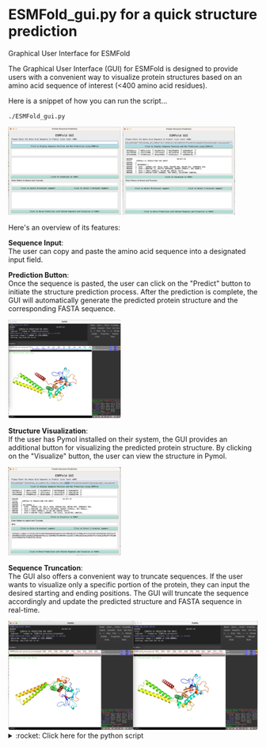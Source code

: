 # ESMFold_gui.py for a quick structure prediction
<!-- What is this for? -->
Graphical User Interface for ESMFold

The Graphical User Interface (GUI) for ESMFold is designed to provide users with a convenient way to visualize protein structures based on an amino acid sequence of interest (<400 amino acid residues). 

Here is a snippet of how you can run the script...
```
./ESMFold_gui.py
```

<p float="left">
  <img src="./examples/ESMFold_gui.png" style="width:45%" />
  <img src="./examples/input_fasta.png" style="width:45%" />
</p>

Here's an overview of its features:

**Sequence Input**:   
The user can copy and paste the amino acid sequence into a designated input field.

**Prediction Button**:   
Once the sequence is pasted, the user can click on the "Predict" button to initiate the structure prediction process. 
After the prediction is complete, the GUI will automatically generate the predicted protein structure and the corresponding FASTA sequence. 

<img src="./examples/visualize_in_pymol.png" style="width:45%" />

**Structure Visualization**:   
If the user has Pymol installed on their system, the GUI provides an additional button for visualizing the predicted protein structure. 
By clicking on the "Visualize" button, the user can view the structure in Pymol.

<img src="./examples/truncate_fasta.png" style="width:45%"/>

**Sequence Truncation**:   
The GUI also offers a convenient way to truncate sequences. If the user wants to visualize only a specific portion of the protein, they can input the desired starting and ending positions. The GUI will truncate the sequence accordingly and update the predicted structure and FASTA sequence in real-time.

<img src="./examples/revisualize_in_pymol.png" width="1000">

<details>
   <summary> :rocket: Click here for the python script </summary>
   
   ```Python
#!/usr/bin/env python3
# -*- coding: utf-8 -*-
from PyQt5.QtWidgets import QApplication, QWidget, QVBoxLayout, QHBoxLayout, QLabel, QLineEdit, QPushButton, QTextEdit, QSizePolicy
from PyQt5.QtGui import QFont
from PyQt5.QtCore import Qt
import requests
import subprocess
import os
import re
from Bio import SeqIO

#create the main application window
app = QApplication([])
window = QWidget()
window.setWindowTitle("Protein Structure Prediction")
window.setFixedSize(800, 600)

#define the GUI layout
layout = QVBoxLayout()
window.setLayout(layout)

#create labels, input fields, and buttons
title_label=QLabel("ESMFold GUI")
title_label.setAlignment(Qt.AlignCenter)
sequence_label = QLabel("Please Paste the Amino Acid Sequence to Predict (size limit <400)")
sequence_input = QLineEdit()
run_button = QPushButton("Click to Display Sequence Position and Run Prediction using ESMFold")
sequence_display = QTextEdit()
edited_sequence_display = QTextEdit()
open_button = QPushButton("Click to Visualize in PyMol")
structure_display = QTextEdit()
pattern_label = QLabel("Enter Pattern to Search and Truncate:")
pattern_input = QLineEdit()
nt_button = QPushButton("Click to Select N-terminal segment")
ct_button = QPushButton("Click to Select C-terminal segment")
rerun_button=QPushButton("Click to Rerun Prediction with Edited Sequence and Visualize in PyMol")

sequence_display.setSizePolicy(QSizePolicy.Minimum, QSizePolicy.Fixed)

# Adjust the height of sequence_display
sequence_display.setFixedHeight(50)  # Set the desired height

# Adjust the size policy of structure_display to allow it to expand
structure_display.setSizePolicy(QSizePolicy.Expanding, QSizePolicy.Expanding)

run_button.setStyleSheet("background-color: #b1ddd3; color: black;")
nt_button.setStyleSheet("background-color: #b1ddd3; color: black;")
ct_button.setStyleSheet("background-color: #b1ddd3; color: black;")
open_button.setStyleSheet("background-color: #b1ddd3; color: black;")
rerun_button.setStyleSheet("background-color: #b1ddd3; color: black;")

#set font properties
font = QFont("Courier")
f_t  = QFont("Courier")
f_t.setPointSize(20)
font.setPointSize(12)
title_label.setFont(f_t)
sequence_label.setFont(font)
edited_sequence_display.setFont(font)
structure_display.setFont(font)
run_button.setFont(font)
nt_button.setFont(font)
ct_button.setFont(font)
open_button.setFont(font)
sequence_display.setFont(font)
rerun_button.setFont(font)

#set properties for sequence display fields
sequence_display.setReadOnly(True)
sequence_display.setLineWrapMode(QTextEdit.WidgetWidth)  # Enable line wrapping
sequence_display.setFont(font)
edited_sequence_display.setReadOnly(True)
edited_sequence_display.setLineWrapMode(QTextEdit.WidgetWidth)  # Enable line wrapping
edited_sequence_display.setFont(font)

#add elements to the layout
layout.addWidget(title_label)
layout.addWidget(sequence_label)
layout.addWidget(sequence_input)
layout.addWidget(run_button)
layout.addWidget(open_button)
layout.addWidget(sequence_display)
layout.addWidget(structure_display)
layout.addWidget(open_button)
layout.addWidget(pattern_label)
layout.addWidget(pattern_input)

buttons_layout=QHBoxLayout()
layout.addLayout(buttons_layout)
buttons_layout.addWidget(nt_button)
buttons_layout.addWidget(ct_button)
layout.addWidget(edited_sequence_display)
layout.addWidget(rerun_button)

#define the function to run the protein structure prediction
def run_prediction():
    sequence = sequence_input.text()
    if not sequence:
        return
    with open("ESMFold_structure.fasta", "w") as f:
        f.write(f">ESMFold_structure\n{sequence}")

    url = "https://api.esmatlas.com/foldSequence/v1/pdb/"
    headers = {"Content-Type": "text/plain"}
    data = sequence

    response = requests.post(url, headers=headers, data=data)

    if response.status_code == 200:
        with open("ESMFold_structure.pdb", "w") as f:
            f.write(response.text)
            sequence_display.setText(add_position_labels(sequence))
            structure_display.setText(response.text)
    else:
        structure_display.setText(f"Error: {response.status_code}")
        sequence_display.setText(f"Error: {response.status_code}")

def add_position_labels(sequence):
    positions = list(range(10, len(sequence) + 1, 10))
    labeled_sequence = ""
    for i, char in enumerate(sequence):
        labeled_sequence += char
        if (i + 1) % 10 == 0:
            labeled_sequence += " <sup>{:3d}</sup> ".format(i + 1)
        if (i + 1) % 50 == 0:
            labeled_sequence += "\n"
    return f"<pre>{labeled_sequence}</pre>"

def truncate_sequence_nt():
    pattern = pattern_input.text()
    fasta_file = "ESMFold_structure.fasta"

    if not pattern:
        return

    for record in SeqIO.parse(fasta_file, "fasta"):
        # Search for a pattern using a regular expression
        match = re.search(pattern, str(record.seq))
        if match:
            # Get the start and end positions of the match
            start_pos = match.start() + 1  # Add 1 to convert from 0-based to 1-based numbering
            truncated_seq = str(record.seq)[:start_pos-1]
            edited_sequence_display.setText(truncated_seq)
            with open("ESMFold_structure_truncated.fasta","w") as f:
                f.write(f">ESMFold_structure_truncated\n{truncated_seq}")
            break
        else:
            print("Pattern not found.")


def truncate_sequence_ct():
    pattern = pattern_input.text()
    fasta_file = "ESMFold_structure.fasta"

    if not pattern:
        return

    for record in SeqIO.parse(fasta_file, "fasta"):
        # Search for a pattern using a regular expression
        match = re.search(pattern, str(record.seq))
        if match:
            # Get the start and end positions of the match
            start_pos = match.start() + 1  # Add 1 to convert from 0-based to 1-based numbering
            truncated_seq = str(record.seq)[start_pos-1:]
            edited_sequence_display.setText(truncated_seq)
            with open("ESMFold_structure_truncated.fasta","w") as f:
                f.write(f">ESMFold_structure_truncated\n{truncated_seq}")
            break
        else:
            print("Pattern not found.")

def open_structure():
    file_path = os.path.abspath("ESMFold_structure.pdb")
    subprocess.Popen(["pymol", "-d", 'bg_color white' , file_path, "-d", 'spectrum count, rainbow; set seq_view, 1; orient'])

def rerun_prediction():
    sequence = edited_sequence_display.toPlainText()
    with open("ESMFold_structure_truncated.fasta", "w") as f:
        f.write(f">ESMFold_structure_truncated\n{sequence}")

    url = "https://api.esmatlas.com/foldSequence/v1/pdb/"
    headers = {"Content-Type": "text/plain"}
    data = sequence

    response = requests.post(url, headers=headers, data=data)

    if response.status_code == 200:
        with open("ESMFold_structure_truncated.pdb", "w") as f:
            f.write(response.text)
            sequence_display.setText(add_position_labels(sequence))
            structure_display.setText(response.text)
    else:
        structure_display.setText(f"Error: {response.status_code}")
        sequence_display.setText(f"Error: {response.status_code}")
def open_structure_truncated():
    file_path = os.path.abspath("ESMFold_structure_truncated.pdb")
    subprocess.Popen(["pymol", "-d", 'bg_color white' , file_path, "-d", 'spectrum count, rainbow; set seq_view, 1; orient'])

#connect the buttons to their respective functions
run_button.clicked.connect(run_prediction)
nt_button.clicked.connect(truncate_sequence_nt)
ct_button.clicked.connect(truncate_sequence_ct)
open_button.clicked.connect(open_structure)
rerun_button.clicked.connect(rerun_prediction)
rerun_button.clicked.connect(open_structure_truncated)

window.show()
app.exec_()

   ```
</details>
